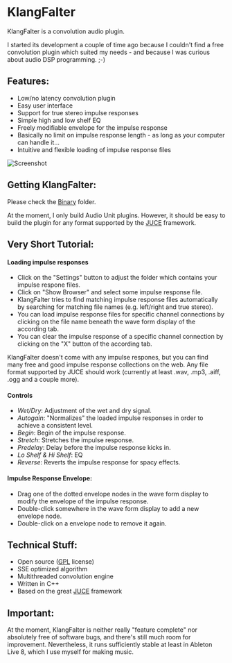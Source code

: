 KlangFalter
===========

KlangFalter is a convolution audio plugin.

I started its development a couple of time ago because I couldn't find a free convolution plugin which suited my needs - and because I was curious about audio DSP programming. ;-)

## Features: ##

- Low/no latency convolution plugin
- Easy user interface
- Support for true stereo impulse responses
- Simple high and low shelf EQ
- Freely modifiable envelope for the impulse response
- Basically no limit on impulse response length - as long as your computer can handle it...
- Intuitive and flexible loading of impulse response files

![Screenshot](https://raw.github.com/HiFi-LoFi/KlangFalter/master/Screenshot.png)


## Getting KlangFalter: ##

Please check the [Binary](https://github.com/HiFi-LoFi/KlangFalter/tree/master/Binary) folder.

At the moment, I only build Audio Unit plugins. However, it should be easy to build the plugin for any format supported by the [JUCE](http://www.rawmaterialsoftware.com) framework.

## Very Short Tutorial: ##

#### Loading impulse responses ####

- Click on the "Settings" button to adjust the folder which contains your impulse respone files.
- Click on "Show Browser" and select some impulse response file.
- KlangFalter tries to find matching impulse response files automatically by searching for matching file names (e.g. left/right and true stereo).
- You can load impulse response files for specific channel connections by clicking on the file name beneath the wave form display of the according tab.  
- You can clear the impulse response of a specific channel connection by clicking on the "X" button of the according tab.

KlangFalter doesn't come with any impulse respones, but you can find many free and good impulse response collections on the web. Any file format supported by JUCE should work (currently at least .wav, .mp3, .aiff, .ogg and a couple more).

#### Controls ####
- *Wet/Dry*: Adjustment of the wet and dry signal.
- *Autogain*: "Normalizes" the loaded impulse responses in order to achieve a consistent level.
- *Begin*: Begin of the impulse response.
- *Stretch*: Stretches the impulse response.
- *Predelay*: Delay before the impulse response kicks in.
- *Lo Shelf & Hi Shelf*: EQ
- *Reverse*: Reverts the impulse response for spacy effects.

#### Impulse Response Envelope: ####
- Drag one of the dotted envelope nodes in the wave form display to modify the envelope of the impulse response.
- Double-click somewhere in the wave form display to add a new envelope node.
- Double-click on a envelope node to remove it again.

## Technical Stuff: ##

- Open source ([GPL](http://www.gnu.org/licenses) license)
- SSE optimized algorithm
- Multithreaded convolution engine
- Written in C++
- Based on the great [JUCE](http://www.rawmaterialsoftware.com) framework

## Important: ##

At the moment, KlangFalter is neither really "feature complete" nor absolutely free of software bugs, and there's still much room for improvement. Nevertheless, it runs sufficiently stable at least in Ableton Live 8, which I use myself for making music.